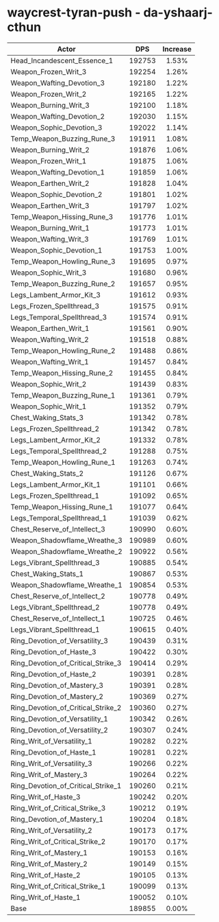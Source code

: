 # waycrest-tyran-push - da-yshaarj-cthun
| Actor | DPS | Increase |
|---|:---:|:---:|
|Head_Incandescent_Essence_1|192753|1.53%|
|Weapon_Frozen_Writ_3|192254|1.26%|
|Weapon_Wafting_Devotion_3|192180|1.22%|
|Weapon_Frozen_Writ_2|192165|1.22%|
|Weapon_Burning_Writ_3|192100|1.18%|
|Weapon_Wafting_Devotion_2|192030|1.15%|
|Weapon_Sophic_Devotion_3|192022|1.14%|
|Temp_Weapon_Buzzing_Rune_3|191911|1.08%|
|Weapon_Burning_Writ_2|191876|1.06%|
|Weapon_Frozen_Writ_1|191875|1.06%|
|Weapon_Wafting_Devotion_1|191859|1.06%|
|Weapon_Earthen_Writ_2|191828|1.04%|
|Weapon_Sophic_Devotion_2|191801|1.02%|
|Weapon_Earthen_Writ_3|191797|1.02%|
|Temp_Weapon_Hissing_Rune_3|191776|1.01%|
|Weapon_Burning_Writ_1|191773|1.01%|
|Weapon_Wafting_Writ_3|191769|1.01%|
|Weapon_Sophic_Devotion_1|191753|1.00%|
|Temp_Weapon_Howling_Rune_3|191695|0.97%|
|Weapon_Sophic_Writ_3|191680|0.96%|
|Temp_Weapon_Buzzing_Rune_2|191657|0.95%|
|Legs_Lambent_Armor_Kit_3|191612|0.93%|
|Legs_Frozen_Spellthread_3|191575|0.91%|
|Legs_Temporal_Spellthread_3|191574|0.91%|
|Weapon_Earthen_Writ_1|191561|0.90%|
|Weapon_Wafting_Writ_2|191518|0.88%|
|Temp_Weapon_Howling_Rune_2|191488|0.86%|
|Weapon_Wafting_Writ_1|191457|0.84%|
|Temp_Weapon_Hissing_Rune_2|191455|0.84%|
|Weapon_Sophic_Writ_2|191439|0.83%|
|Temp_Weapon_Buzzing_Rune_1|191361|0.79%|
|Weapon_Sophic_Writ_1|191352|0.79%|
|Chest_Waking_Stats_3|191342|0.78%|
|Legs_Frozen_Spellthread_2|191342|0.78%|
|Legs_Lambent_Armor_Kit_2|191332|0.78%|
|Legs_Temporal_Spellthread_2|191288|0.75%|
|Temp_Weapon_Howling_Rune_1|191263|0.74%|
|Chest_Waking_Stats_2|191126|0.67%|
|Legs_Lambent_Armor_Kit_1|191101|0.66%|
|Legs_Frozen_Spellthread_1|191092|0.65%|
|Temp_Weapon_Hissing_Rune_1|191077|0.64%|
|Legs_Temporal_Spellthread_1|191039|0.62%|
|Chest_Reserve_of_Intellect_3|190990|0.60%|
|Weapon_Shadowflame_Wreathe_3|190989|0.60%|
|Weapon_Shadowflame_Wreathe_2|190922|0.56%|
|Legs_Vibrant_Spellthread_3|190885|0.54%|
|Chest_Waking_Stats_1|190867|0.53%|
|Weapon_Shadowflame_Wreathe_1|190854|0.53%|
|Chest_Reserve_of_Intellect_2|190778|0.49%|
|Legs_Vibrant_Spellthread_2|190778|0.49%|
|Chest_Reserve_of_Intellect_1|190725|0.46%|
|Legs_Vibrant_Spellthread_1|190615|0.40%|
|Ring_Devotion_of_Versatility_3|190439|0.31%|
|Ring_Devotion_of_Haste_3|190422|0.30%|
|Ring_Devotion_of_Critical_Strike_3|190414|0.29%|
|Ring_Devotion_of_Haste_2|190391|0.28%|
|Ring_Devotion_of_Mastery_3|190391|0.28%|
|Ring_Devotion_of_Mastery_2|190369|0.27%|
|Ring_Devotion_of_Critical_Strike_2|190360|0.27%|
|Ring_Devotion_of_Versatility_1|190342|0.26%|
|Ring_Devotion_of_Versatility_2|190307|0.24%|
|Ring_Writ_of_Versatility_1|190282|0.22%|
|Ring_Devotion_of_Haste_1|190281|0.22%|
|Ring_Writ_of_Versatility_3|190266|0.22%|
|Ring_Writ_of_Mastery_3|190264|0.22%|
|Ring_Devotion_of_Critical_Strike_1|190260|0.21%|
|Ring_Writ_of_Haste_3|190242|0.20%|
|Ring_Writ_of_Critical_Strike_3|190212|0.19%|
|Ring_Devotion_of_Mastery_1|190204|0.18%|
|Ring_Writ_of_Versatility_2|190173|0.17%|
|Ring_Writ_of_Critical_Strike_2|190170|0.17%|
|Ring_Writ_of_Mastery_1|190153|0.16%|
|Ring_Writ_of_Mastery_2|190149|0.15%|
|Ring_Writ_of_Haste_2|190105|0.13%|
|Ring_Writ_of_Critical_Strike_1|190099|0.13%|
|Ring_Writ_of_Haste_1|190052|0.10%|
|Base|189855|0.00%|
